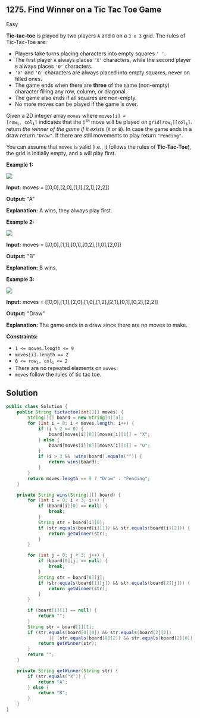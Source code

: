 ## 1275\. Find Winner on a Tic Tac Toe Game

Easy

**Tic-tac-toe** is played by two players `A` and `B` on a `3 x 3` grid. The rules of Tic-Tac-Toe are:

*   Players take turns placing characters into empty squares `' '`.
*   The first player `A` always places `'X'` characters, while the second player `B` always places `'O'` characters.
*   `'X'` and `'O'` characters are always placed into empty squares, never on filled ones.
*   The game ends when there are **three** of the same (non-empty) character filling any row, column, or diagonal.
*   The game also ends if all squares are non-empty.
*   No more moves can be played if the game is over.

Given a 2D integer array `moves` where <code>moves[i] = [row<sub>i</sub>, col<sub>i</sub>]</code> indicates that the <code>i<sup>th</sup></code> move will be played on <code>grid[row<sub>i</sub>][col<sub>i</sub>]</code>. return _the winner of the game if it exists_ (`A` or `B`). In case the game ends in a draw return `"Draw"`. If there are still movements to play return `"Pending"`.

You can assume that `moves` is valid (i.e., it follows the rules of **Tic-Tac-Toe**), the grid is initially empty, and `A` will play first.

**Example 1:**

![](https://assets.leetcode.com/uploads/2021/09/22/xo1-grid.jpg)

**Input:** moves = [[0,0],[2,0],[1,1],[2,1],[2,2]]

**Output:** "A"

**Explanation:** A wins, they always play first.

**Example 2:**

![](https://assets.leetcode.com/uploads/2021/09/22/xo2-grid.jpg)

**Input:** moves = [[0,0],[1,1],[0,1],[0,2],[1,0],[2,0]]

**Output:** "B"

**Explanation:** B wins.

**Example 3:**

![](https://assets.leetcode.com/uploads/2021/09/22/xo3-grid.jpg)

**Input:** moves = [[0,0],[1,1],[2,0],[1,0],[1,2],[2,1],[0,1],[0,2],[2,2]]

**Output:** "Draw"

**Explanation:** The game ends in a draw since there are no moves to make.

**Constraints:**

*   `1 <= moves.length <= 9`
*   `moves[i].length == 2`
*   <code>0 <= row<sub>i</sub>, col<sub>i</sub> <= 2</code>
*   There are no repeated elements on `moves`.
*   `moves` follow the rules of tic tac toe.

## Solution

```java
public class Solution {
    public String tictactoe(int[][] moves) {
        String[][] board = new String[3][3];
        for (int i = 0; i < moves.length; i++) {
            if (i % 2 == 0) {
                board[moves[i][0]][moves[i][1]] = "X";
            } else {
                board[moves[i][0]][moves[i][1]] = "O";
            }
            if (i > 3 && !wins(board).equals("")) {
                return wins(board);
            }
        }
        return moves.length == 9 ? "Draw" : "Pending";
    }

    private String wins(String[][] board) {
        for (int i = 0; i < 3; i++) {
            if (board[i][0] == null) {
                break;
            }
            String str = board[i][0];
            if (str.equals(board[i][1]) && str.equals(board[i][2])) {
                return getWinner(str);
            }
        }

        for (int j = 0; j < 3; j++) {
            if (board[0][j] == null) {
                break;
            }
            String str = board[0][j];
            if (str.equals(board[1][j]) && str.equals(board[2][j])) {
                return getWinner(str);
            }
        }

        if (board[1][1] == null) {
            return "";
        }
        String str = board[1][1];
        if (str.equals(board[0][0]) && str.equals(board[2][2])
                || (str.equals(board[0][2]) && str.equals(board[2][0]))) {
            return getWinner(str);
        }
        return "";
    }

    private String getWinner(String str) {
        if (str.equals("X")) {
            return "A";
        } else {
            return "B";
        }
    }
}
```